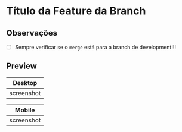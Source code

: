 # Título da Feature da Branch

## Observações

- [ ] Sempre verificar se o `merge` está para a branch de development!!!

## Preview

| Desktop    |
| ---------- |
| screenshot |

| Mobile     |
| ---------- |
| screenshot |
